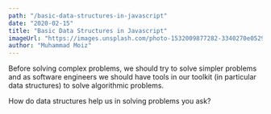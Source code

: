 ```yaml
---
path: "/basic-data-structures-in-javascript"
date: "2020-02-15"
title: "Basic Data Structures in Javascript"
imageUrl: "https://images.unsplash.com/photo-1532009877282-3340270e0529?ixlib=rb-1.2.1&auto=format&fit=crop&w=750&q=80"
author: "Muhammad Moiz"
---
```


Before solving complex problems, we should try to solve simpler problems and as software engineers we should have tools in our toolkit (in particular data structures) to solve algorithmic problems.

How do data structures help us in solving problems you ask? 





